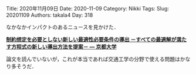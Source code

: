 ﻿Title: 2020年11月09日
Date: 2020-11-09
Category: Nikki
Tags: 
Slug: 20201109
Authors: takala4
Day: 318



なかなかインパクトのあるニュースを見かけた．


**[制約想定を必要としない新しい最適性必要条件の導出 －すべての最適解が満たす方程式の新しい導出方法を提案－ — 京都大学](https://www.kyoto-u.ac.jp/ja/research/research_results/2020/201031_2.html?utm_source=dlvr.it&utm_medium=twitter)**



論文を読んでいないが，これが本当であれば交通工学の分野で使える問題はかなり多そうだ．